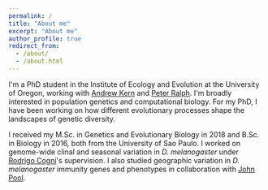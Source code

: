 ```yaml
---
permalink: /
title: "About me"
excerpt: "About me"
author_profile: true
redirect_from: 
  - /about/
  - /about.html
---
```


I'm a PhD student in the Institute of Ecology and Evolution at the University of Oregon, working with [Andrew Kern](http://kernlab.org) and [Peter Ralph](https://pages.uoregon.edu/plr/). I'm broadly interested in population genetics and computational biology. For my PhD, I have been working on how different evolutionary processes shape the landscapes of genetic diversity.

I received my M.Sc. in Genetics and Evolutionary Biology in 2018 and B.Sc. in Biology in 2016, both from the University of Sao Paulo. I worked on genome-wide clinal and seasonal variation in *D. melanogaster* under [Rodrigo Cogni](http://ecologia.ib.usp.br/ecoevo)'s supervision. I also studied geographic variation in *D. melanogaster* immunity genes and phenotypes in collaboration with [John Pool](http://johnpool.net).
